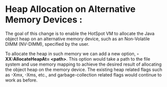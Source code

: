 # Heap Allocation on Alternative Memory Devices :

The goal of this change is to enable the HotSpot VM to allocate the Java object heap on an alternative memory device, such as an Non-Volatile DIMM (NV-DIMM), specified by the user.

To allocate the heap in such memory we can add a new option, **-XX:AllocateHeapAt= \<path>**. This option would take a path to the file system and use memory mapping to achieve the desired result of allocating the object heap on the memory device. The existing heap related flags such as -Xmx, -Xms, etc., and garbage-collection related flags would continue to work as before.
